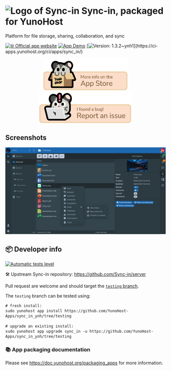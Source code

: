 <!--
N.B.: This README was automatically generated by <https://github.com/YunoHost/apps_tools/blob/main/readme_generator>
It shall NOT be edited by hand.
-->

<h1>
  <img src="https://raw.githubusercontent.com/YunoHost/apps/main/logos/sync_in.png" width="32px" alt="Logo of Sync-in">
  Sync-in, packaged for YunoHost
</h1>

Platform for file storage, sharing, collaboration, and sync

[![🌐 Official app website](https://img.shields.io/badge/Official_app_website-darkgreen?style=for-the-badge)](https://sync-in.com/)
[![App Demo](https://img.shields.io/badge/App_Demo-blue?style=for-the-badge)](https://sync-in.com/docs/demo)
[![Version: 1.3.2~ynh1](https://img.shields.io/badge/Version-1.3.2~ynh1-rgba(0,150,0,1)?style=for-the-badge)](https://ci-apps.yunohost.org/ci/apps/sync_in/)

<div align="center">
<a href="https://apps.yunohost.org/app/sync_in"><img height="100px" src="https://github.com/YunoHost/yunohost-artwork/raw/refs/heads/main/badges/neopossum-badges/badge_more_info_on_the_appstore.svg"/></a>
<a href="https://github.com/YunoHost-Apps/sync_in_ynh/issues"><img height="100px" src="https://github.com/YunoHost/yunohost-artwork/raw/refs/heads/main/badges/neopossum-badges/badge_report_an_issue.svg"/></a>
</div>


## Screenshots
![Screenshot of Sync-in](./doc/screenshots/screenshot.png)

## 📦 Developer info

[![Automatic tests level](https://apps.yunohost.org/badge/cilevel/sync_in)](https://ci-apps.yunohost.org/ci/apps/sync_in/)

🛠️ Upstream Sync-in repository: <https://github.com/Sync-in/server>

Pull request are welcome and should target the [`testing` branch](https://github.com/YunoHost-Apps/sync_in_ynh/tree/testing).

The `testing` branch can be tested using:
```
# fresh install:
sudo yunohost app install https://github.com/YunoHost-Apps/sync_in_ynh/tree/testing

# upgrade an existing install:
sudo yunohost app upgrade sync_in -u https://github.com/YunoHost-Apps/sync_in_ynh/tree/testing
```

### 📚 App packaging documentation

Please see <https://doc.yunohost.org/packaging_apps> for more information.